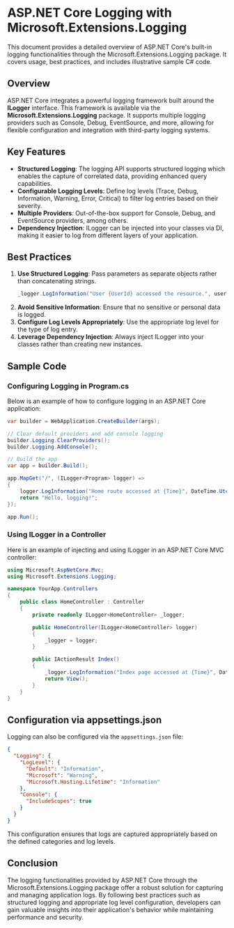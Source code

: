 <!-- 2025-03-31T02:53:19Z -->

# ASP.NET Core Logging with Microsoft.Extensions.Logging

This document provides a detailed overview of ASP.NET Core's built-in logging functionalities through the Microsoft.Extensions.Logging package. It covers usage, best practices, and includes illustrative sample C# code.

## Overview

ASP.NET Core integrates a powerful logging framework built around the **ILogger** interface. This framework is available via the **Microsoft.Extensions.Logging** package. It supports multiple logging providers such as Console, Debug, EventSource, and more, allowing for flexible configuration and integration with third-party logging systems.

## Key Features

- **Structured Logging**: The logging API supports structured logging which enables the capture of correlated data, providing enhanced query capabilities.
- **Configurable Logging Levels**: Define log levels (Trace, Debug, Information, Warning, Error, Critical) to filter log entries based on their severity.
- **Multiple Providers**: Out-of-the-box support for Console, Debug, and EventSource providers, among others.
- **Dependency Injection**: ILogger can be injected into your classes via DI, making it easier to log from different layers of your application.

## Best Practices

1. **Use Structured Logging**: Pass parameters as separate objects rather than concatenating strings.
   ```csharp
   _logger.LogInformation("User {UserId} accessed the resource.", userId);
   ```
2. **Avoid Sensitive Information**: Ensure that no sensitive or personal data is logged.
3. **Configure Log Levels Appropriately**: Use the appropriate log level for the type of log entry.
4. **Leverage Dependency Injection**: Always inject ILogger into your classes rather than creating new instances.

## Sample Code

### Configuring Logging in Program.cs

Below is an example of how to configure logging in an ASP.NET Core application:

```csharp
var builder = WebApplication.CreateBuilder(args);

// Clear default providers and add console logging
builder.Logging.ClearProviders();
builder.Logging.AddConsole();

// Build the app
var app = builder.Build();

app.MapGet("/", (ILogger<Program> logger) =>
{
    logger.LogInformation("Home route accessed at {Time}", DateTime.UtcNow);
    return "Hello, logging!";
});

app.Run();
```

### Using ILogger in a Controller

Here is an example of injecting and using ILogger in an ASP.NET Core MVC controller:

```csharp
using Microsoft.AspNetCore.Mvc;
using Microsoft.Extensions.Logging;

namespace YourApp.Controllers
{
    public class HomeController : Controller
    {
        private readonly ILogger<HomeController> _logger;

        public HomeController(ILogger<HomeController> logger)
        {
            _logger = logger;
        }

        public IActionResult Index()
        {
            _logger.LogInformation("Index page accessed at {Time}", DateTime.UtcNow);
            return View();
        }
    }
}
```

## Configuration via appsettings.json

Logging can also be configured via the `appsettings.json` file:

```json
{
  "Logging": {
    "LogLevel": {
      "Default": "Information",
      "Microsoft": "Warning",
      "Microsoft.Hosting.Lifetime": "Information"
    },
    "Console": {
      "IncludeScopes": true
    }
  }
}
```

This configuration ensures that logs are captured appropriately based on the defined categories and log levels.

## Conclusion

The logging functionalities provided by ASP.NET Core through the Microsoft.Extensions.Logging package offer a robust solution for capturing and managing application logs. By following best practices such as structured logging and appropriate log level configuration, developers can gain valuable insights into their application's behavior while maintaining performance and security.
